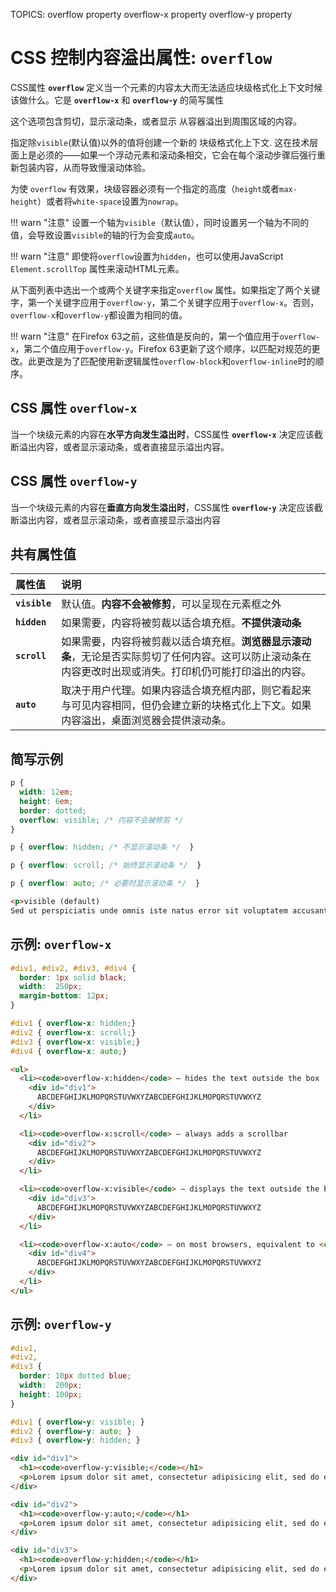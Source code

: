 TOPICS: overflow property
        overflow-x property
        overflow-y property

# CSS 控制内容溢出属性: `overflow`

CSS属性 **`overflow`** 定义当一个元素的内容太大而无法适应块级格式化上下文时候该做什么。它是 **`overflow-x`** 和 **`overflow-y`** 的简写属性

这个选项包含剪切，显示滚动条，或者显示 从容器溢出到周围区域的内容。

指定除`visible`(默认值)以外的值将创建一个新的 块级格式化上下文. 这在技术层面上是必须的——如果一个浮动元素和滚动条相交，它会在每个滚动步骤后强行重新包装内容，从而导致慢滚动体验。

为使 `overflow` 有效果，块级容器必须有一个指定的高度（`height`或者`max-height`）或者将`white-space`设置为`nowrap`。

!!! warn "注意"
    设置一个轴为`visible`（默认值），同时设置另一个轴为不同的值，会导致设置`visible`的轴的行为会变成`auto`。

!!! warn "注意"
    即使将`overflow`设置为`hidden`，也可以使用JavaScript `Element.scrollTop` 属性来滚动HTML元素。

从下面列表中选出一个或两个关键字来指定`overflow` 属性。如果指定了两个关键字，第一个关键字应用于`overflow-y`，第二个关键字应用于`overflow-x`。否则，`overflow-x`和`overflow-y`都设置为相同的值。

!!! warn "注意"
    在Firefox 63之前，这些值是反向的，第一个值应用于`overflow-x`，第二个值应用于`overflow-y`。Firefox 63更新了这个顺序，以匹配对规范的更改。此更改是为了匹配使用新逻辑属性`overflow-block`和`overflow-inline`时的顺序。

## CSS 属性 `overflow-x`

当一个块级元素的内容在**水平方向发生溢出时**，CSS属性 **`overflow-x`** 决定应该截断溢出内容，或者显示滚动条，或者直接显示溢出内容。

## CSS 属性 `overflow-y`

当一个块级元素的内容在**垂直方向发生溢出时**，CSS属性 **`overflow-y`** 决定应该截断溢出内容，或者显示滚动条，或者直接显示溢出内容

## 共有属性值

| 属性值 | 说明 |
| :--- | :--- |
| **`visible`** | 默认值。**内容不会被修剪**，可以呈现在元素框之外 |
| **`hidden`** | 如果需要，内容将被剪裁以适合填充框。**不提供滚动条** |
| **`scroll`** | 如果需要，内容将被剪裁以适合填充框。**浏览器显示滚动条**，无论是否实际剪切了任何内容。这可以防止滚动条在内容更改时出现或消失。打印机仍可能打印溢出的内容。|
| **`auto`** | 取决于用户代理。如果内容适合填充框内部，则它看起来与可见内容相同，但仍会建立新的块格式化上下文。如果内容溢出，桌面浏览器会提供滚动条。|

## 简写示例

```css
p {  
  width: 12em;
  height: 6em;
  border: dotted;
  overflow: visible; /* 内容不会被修剪 */
}

p { overflow: hidden; /* 不显示滚动条 */  }

p { overflow: scroll; /* 始终显示滚动条 */  }

p { overflow: auto; /* 必要时显示滚动条 */  }
```

```html
<p>visible (default)
Sed ut perspiciatis unde omnis iste natus error sit voluptatem accusantium doloremque laudantium.</p>
```

## 示例: `overflow-x`

```css
#div1, #div2, #div3, #div4 {
  border: 1px solid black;
  width:  250px;
  margin-bottom: 12px;
}

#div1 { overflow-x: hidden;}
#div2 { overflow-x: scroll;}
#div3 { overflow-x: visible;}
#div4 { overflow-x: auto;}
```

```html
<ul>
  <li><code>overflow-x:hidden</code> — hides the text outside the box
    <div id="div1">
      ABCDEFGHIJKLMOPQRSTUVWXYZABCDEFGHIJKLMOPQRSTUVWXYZ
    </div>
  </li>

  <li><code>overflow-x:scroll</code> — always adds a scrollbar
    <div id="div2">
      ABCDEFGHIJKLMOPQRSTUVWXYZABCDEFGHIJKLMOPQRSTUVWXYZ
    </div>
  </li>

  <li><code>overflow-x:visible</code> — displays the text outside the box if needed
    <div id="div3">
      ABCDEFGHIJKLMOPQRSTUVWXYZABCDEFGHIJKLMOPQRSTUVWXYZ
    </div>
  </li>

  <li><code>overflow-x:auto</code> — on most browsers, equivalent to <code>scroll</code>
    <div id="div4">
      ABCDEFGHIJKLMOPQRSTUVWXYZABCDEFGHIJKLMOPQRSTUVWXYZ
    </div>
  </li>
</ul>
```

## 示例: `overflow-y`

```css
#div1,
#div2,
#div3 {
  border: 10px dotted blue;
  width:  200px;
  height: 100px;
}

#div1 { overflow-y: visible; }
#div2 { overflow-y: auto; }
#div3 { overflow-y: hidden; }
```

```html
<div id="div1">
  <h1><code>overflow-y:visible;</code></h1>
  <p>Lorem ipsum dolor sit amet, consectetur adipisicing elit, sed do eiusmod tempor incididunt ut labore et dolore magna aliqua. Ut enim ad minim veniam, quis nostrud exercitation ullamco laboris nisi ut aliquip ex ea commodo consequat. Duis aute irure dolor in reprehenderit in voluptate velit esse cillum dolore eu fugiat nulla pariatur.</p>
</div>

<div id="div2">
  <h1><code>overflow-y:auto;</code></h1>
  <p>Lorem ipsum dolor sit amet, consectetur adipisicing elit, sed do eiusmod tempor incididunt ut labore et dolore magna aliqua. Ut enim ad minim veniam, quis nostrud exercitation ullamco laboris nisi ut aliquip ex ea commodo consequat. Duis aute irure dolor in reprehenderit in voluptate velit esse cillum dolore eu fugiat nulla pariatur.</p>
</div>

<div id="div3">
  <h1><code>overflow-y:hidden;</code></h1>
  <p>Lorem ipsum dolor sit amet, consectetur adipisicing elit, sed do eiusmod tempor incididunt ut labore et dolore magna aliqua. Ut enim ad minim veniam, quis nostrud exercitation ullamco laboris nisi ut aliquip ex ea commodo consequat. Duis aute irure dolor in reprehenderit in voluptate velit esse cillum dolore eu fugiat nulla pariatur.</p>
</div>
```
